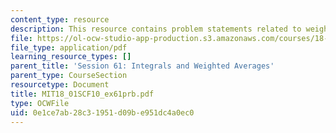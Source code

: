 ```yaml
---
content_type: resource
description: This resource contains problem statements related to weighted average.
file: https://ol-ocw-studio-app-production.s3.amazonaws.com/courses/18-01sc-single-variable-calculus-fall-2010/0e1ce7ab28c31951d09be951dc4a0ec0_MIT18_01SCF10_ex61prb.pdf
file_type: application/pdf
learning_resource_types: []
parent_title: 'Session 61: Integrals and Weighted Averages'
parent_type: CourseSection
resourcetype: Document
title: MIT18_01SCF10_ex61prb.pdf
type: OCWFile
uid: 0e1ce7ab-28c3-1951-d09b-e951dc4a0ec0
---
```

